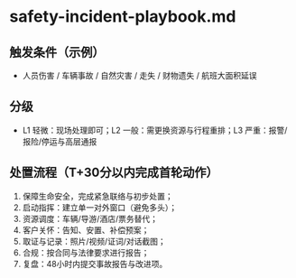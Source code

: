# safety-incident-playbook.md

## 触发条件（示例）

- 人员伤害 / 车辆事故 / 自然灾害 / 走失 / 财物遗失 / 航班大面积延误

## 分级

- L1 轻微：现场处理即可；L2 一般：需更换资源与行程重排；L3 严重：报警/报险/停运与高层通报

## 处置流程（T+30分以内完成首轮动作）

1. 保障生命安全，完成紧急联络与初步处置；
2. 启动指挥：建立单一对外窗口（避免多头）；
3. 资源调度：车辆/导游/酒店/票务替代；
4. 客户关怀：告知、安置、补偿预案；
5. 取证与记录：照片/视频/证词/对话截图；
6. 合规：按合同与法律要求进行报告；
7. 复盘：48小时内提交事故报告与改进项。
